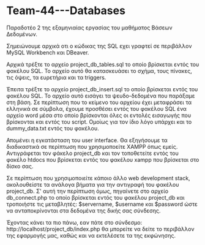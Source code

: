 # Team-44---Databases
Παραδοτέο 2 της εξαμηνιαίας εργασίας του μαθήματος Βάσεων Δεδομένων.

Σημειώνουμε αρχικά οτι ο κώδικας της SQL εχει γραφτεί σε περιβάλλον MySQL Workbench και DBeaver.

Αρχικά τρέξτε το αρχείο project_db_tables.sql το οποίο βρίσκεται εντός του φακέλου SQL. Το αρχείο αυτό θα κατασκευάσει το σχήμα, τους πίνακες, τις όψεις, τα ευρετήρια και τα triggers. 

Έπειτα τρέξτε το αρχείο project_db_insert.sql το οποίο βρίσκεται εντός του φακέλου SQL. Το αρχείο αυτό εισάγει τα ψευδο-δεδομένα που παράξαμε στη βάση. Σε περίπτωση που το κείμενο του αρχείου έχει μεταφράσει τα ελληνικά σε σύμβολα, έχουμε προσθέσει εντός του φακέλου SQL ένα αρχείο word μέσα στο οποίο βρίσκονται όλες οι εντολές εισαγωγής που βρίσκονται και εντός του script. Ομοίως για τον ίδιο λόγο υπάρχει και το dummy_data.txt εντός του φακέλου. 

Απομένει η εγκατάσταση του user interface. Θα εξηγήσουμε τα διαδικαστικά σε περίπτωση που χρησιμοποείτε XAMPP όπως εμείς. Αντιγράφεται τον φάκελο project_db και τον τοποθετείτε εντός του φακέλο htdocs που βρίσκεται εντός του φακέλου xampp που βρίσκεται στο δίσκο σας. 

Σε περίπτωση που χρησιμοποιείτε κάποιο άλλο web development stack, ακολουθείστε τα ανάλογα βήματα για την αντιγραφή του φακέλου project_db. Σ' αυτή την περίπτωση όμως, πηγαίνετε στο αρχείο db_connect.php το οποίο βρίσκεται εντός του φακέλου project_db και τροποιήστε τις μεταβλητές: $servername, $username και $password ώστε να ανταποκρίνονται στα δεδομένα της δικής σας σύνδεσης.

Έχοντας κάνει τα πιο πάνω, εαν πάτε στο σύνδεσμο: http://localhost/project\_db/index.php θα μπορείτε να δείτε το περιβάλλον της εφαρμογής μας, καθώς και να εκτελέσετε τα της εκφώνησης.
